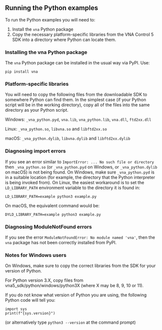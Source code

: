 ## Running the Python examples

To run the Python examples you will need to:

1. Install the `vna` Python package
2. Copy the necessary platform-specific libraries from the VNA Control 5 SDK into a directory where Python can locate them.

### Installing the vna Python package

The `vna` Python package can be installed in the usual way via PyPI. Use:

```
pip install vna
```


### Platform-specific libraries

You will need to copy the following files from the downloadable SDK to somewhere Python can find them. In the simplest case (if your Python script will be in the working directory), copy all of the files into the same directory as your Python script.

Windows: `_vna_python.pyd`, `vna.lib`, `vna_python.lib`, `vna.dll`, `ftd2xx.dll`

Linux: `_vna_python.so`, `libvna.so` and `libftd2xx.so`

macOS: `_vna_python.dylib`, `libvna.dylib` and `libftd2xx.dylib`



### Diagnosing import errors

If you see an error similar to `ImportError: ... No such file or directory` then `_vna_python.so` (or `_vna_python.pyd` on Windows, or `_vna_python.dylib` on macOS) is not being found. On Windows, make sure `_vna_python.pyd` is in a suitable location (for example, the directory that the Python interpreter is being invoked from). On Linux, the easiest workaround is to set the `LD_LIBRARY_PATH` environment variable to the directory it is found in:

`LD_LIBRARY_PATH=example python3 example.py`

On macOS, the equivalent command would be:

`DYLD_LIBRARY_PATH=example python3 example.py`


### Diagnosing ModuleNotFound errors

If you see the error `ModuleNotFoundError: No module named 'vna'`, then the `vna` package has not been correctly installed from PyPI.


### Notes for Windows users

On Windows, make sure to copy the correct libraries from the SDK for your version of Python.

For Python version 3.X, copy files from vna5_sdk/python/windows/python3X (where X may be 8, 9, 10 or 11).

If you do not know what version of Python you are using, the following Python code will tell you:

```
import sys
print(f"{sys.version}")
```

(or alternatively type `python3 --version` at the command prompt)



